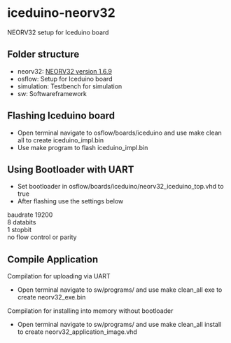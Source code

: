 # iceduino-neorv32
 NEORV32 setup for Iceduino board
## Folder structure
* neorv32: [NEORV32 version 1.6.9](https://github.com/stnolting/neorv32)
* osflow: Setup for Iceduino board
* simulation: Testbench for simulation
* sw: Softwareframework

## Flashing Iceduino board 
* Open terminal navigate to osflow/boards/iceduino and use make clean all to create iceduino_impl.bin  
* Use make program to flash iceduino_impl.bin

## Using Bootloader with UART
* Set bootloader in osflow/boards/iceduino/neorv32_iceduino_top.vhd to true
* After flashing use the settings below

baudrate 19200  
8 databits  
1 stopbit  
no flow control or parity  

## Compile Application

Compilation for uploading via UART  
* Open terminal navigate to sw/programs/<application folder> and use make clean_all exe to create neorv32_exe.bin  

Compilation for installing into memory without bootloader  
* Open terminal navigate to sw/programs/<application folder> and use make clean_all install to create neorv32_application_image.vhd  




